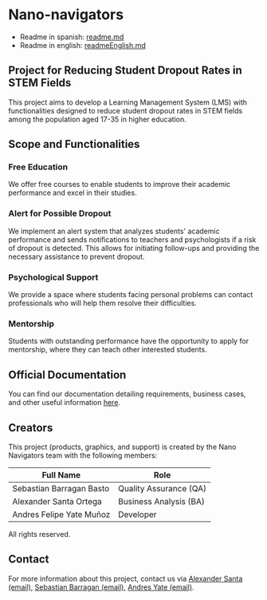 # Nano-navigators
- Readme in spanish: [readme.md](readme.md)
- Readme in english: [readmeEnglish.md](readmeEnglish.md)
## Project for Reducing Student Dropout Rates in STEM Fields

This project aims to develop a Learning Management System (LMS) with functionalities designed to reduce student dropout rates in STEM fields among the population aged 17-35 in higher education.

## Scope and Functionalities

### Free Education

We offer free courses to enable students to improve their academic performance and excel in their studies.

### Alert for Possible Dropout

We implement an alert system that analyzes students' academic performance and sends notifications to teachers and psychologists if a risk of dropout is detected. This allows for initiating follow-ups and providing the necessary assistance to prevent dropout.

### Psychological Support

We provide a space where students facing personal problems can contact professionals who will help them resolve their difficulties.

### Mentorship

Students with outstanding performance have the opportunity to apply for mentorship, where they can teach other interested students.

## Official Documentation

You can find our documentation detailing requirements, business cases, and other useful information [here](https://docs.google.com/document/d/1K1ZH6U9RvEHI9HTc9E8lt4EmLJrH8pS0YQO-iQzFuFw/edit?usp=sharing).

## Creators

This project (products, graphics, and support) is created by the Nano Navigators team with the following members:

| Full Name | Role | 
| - | - |
| Sebastian Barragan Basto | Quality Assurance (QA) |
| Alexander Santa Ortega | Business Analysis (BA) |
| Andres Felipe Yate Muñoz | Developer | 

All rights reserved.

## Contact

For more information about this project, contact us via [Alexander Santa (email)](mailto:alexsanta045@gmail.com), [Sebastian Barragan (email)](mailto:sebastianbarragan02@gmail.com), [Andres Yate (email)](mailto:andresfyatem@gmail.com).
